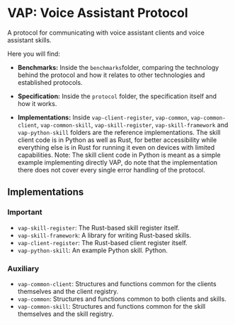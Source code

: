 # VAP: Voice Assistant Protocol

A protocol for communicating with voice assistant clients and voice assistant skills.

Here you will find:

* **Benchmarks:** Inside the `benchmarks`folder, comparing the technology behind the protocol and how it relates to other technologies and established protocols.

* **Specification:** Inside the `protocol` folder, the specification itself and how it works.

* **Implementations:** Inside `vap-client-register`, `vap-common`, `vap-common-client`, `vap-common-skill`, `vap-skill-register`, `vap-skill-framework` and `vap-python-skill` folders are the reference implementations. The skill client code is in Python as well as Rust, for better accessibility while everything else is in Rust for running it even on devices with limited capabilities. Note: The skill client code in Python is meant as a simple example implementing directly VAP, do note that the implementation there does not cover every single error handling of the protocol.

## Implementations


### Important
* `vap-skill-register`: The Rust-based skill register itself.
* `vap-skill-framework`: A library for writing Rust-based skills.
* `vap-client-register`: The Rust-based client register itself.
* `vap-python-skill`: An example Python skill. Python.

### Auxiliary
* `vap-common-client`: Structures and functions common for the clients themselves and the client registry.
* `vap-common`: Structures and functions common to both clients and skills.
* `vap-common-skill`: Structures and functions common for the skill themselves and the skill registry.
